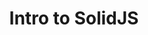 ---
type: course
authors:
  - alex-patterson
cloudinary_convert: false
published: draft
slug: intro-to-solid-js
start: December 20, 2022 11:15 AM
title: Intro to SolidJS
updated: October 26, 2022 11:15 AM
---